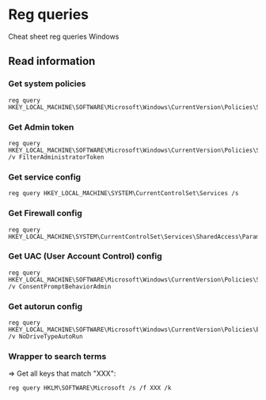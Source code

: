 #  Reg queries

Cheat sheet reg queries Windows

## Read information

### Get system policies

```
reg query HKEY_LOCAL_MACHINE\SOFTWARE\Microsoft\Windows\CurrentVersion\Policies\System
```

### Get Admin token

```
reg query HKEY_LOCAL_MACHINE\SOFTWARE\Microsoft\Windows\CurrentVersion\Policies\System /v FilterAdministratorToken
```

### Get service config

```
reg query HKEY_LOCAL_MACHINE\SYSTEM\CurrentControlSet\Services /s
```

### Get Firewall config

```
reg query HKEY_LOCAL_MACHINE\SYSTEM\CurrentControlSet\Services\SharedAccess\Parameters\FirewallPolicy
```

### Get UAC (User Account Control) config

```
reg query HKEY_LOCAL_MACHINE\SOFTWARE\Microsoft\Windows\CurrentVersion\Policies\System /v ConsentPromptBehaviorAdmin
```

### Get autorun config

```
reg query HKEY_LOCAL_MACHINE\SOFTWARE\Microsoft\Windows\CurrentVersion\Policies\Explorer /v NoDriveTypeAutoRun
```

### Wrapper to search terms

=> Get all keys that match "XXX":

```
reg query HKLM\SOFTWARE\Microsoft /s /f XXX /k
```
